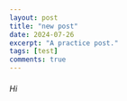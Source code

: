 ```yaml
---
layout: post
title: "new post"
date: 2024-07-26
excerpt: "A practice post."
tags: [test]
comments: true
---
```


###### Hi


